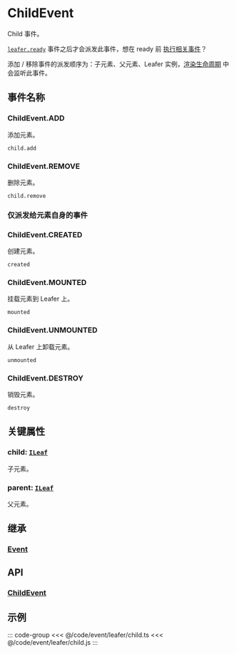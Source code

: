 # ChildEvent

Child 事件。

[`leafer.ready`](./Leafer.md) 事件之后才会派发此事件，想在 ready 前 [执行相关事件](/reference/property/layer.md#waitparent)？

添加 / 移除事件的派发顺序为：子元素、父元素、Leafer 实例，[渲染生命周期](/guide/life/render.md) 中会监听此事件。

## 事件名称

### ChildEvent.ADD

添加元素。

`child.add`

### ChildEvent.REMOVE

删除元素。

`child.remove`

### 仅派发给元素自身的事件

### ChildEvent.CREATED

创建元素。

`created`

### ChildEvent.MOUNTED

挂载元素到 Leafer 上。

`mounted`

### ChildEvent.UNMOUNTED

从 Leafer 上卸载元素。

`unmounted`

### ChildEvent.DESTROY

销毁元素。

`destroy`

## 关键属性

### child: [`ILeaf`](/api/interfaces/ILeaf.md)

子元素。

### parent: [`ILeaf`](/api/interfaces/ILeaf.md)

父元素。

## 继承

### [Event](./Event.md)

## API

### [ChildEvent](/api/classes/ChildEvent.md)

## 示例

::: code-group
<<< @/code/event/leafer/child.ts
<<< @/code/event/leafer/child.js
:::
